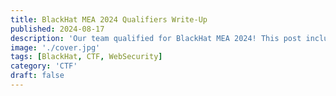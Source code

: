 ```yaml
---
title: BlackHat MEA 2024 Qualifiers Write-Up
published: 2024-08-17
description: 'Our team qualified for BlackHat MEA 2024! This post includes web challenge write-ups from the qualifiers and insights into our journey to the top 100.'
image: './cover.jpg'
tags: [BlackHat, CTF, WebSecurity]
category: 'CTF'
draft: false
---
```

